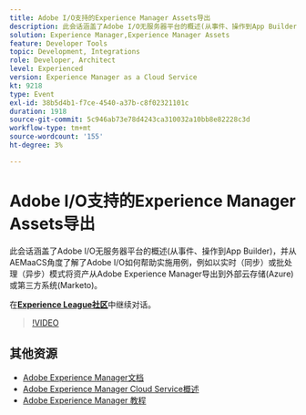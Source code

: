 ```yaml
---
title: Adobe I/O支持的Experience Manager Assets导出
description: 此会话涵盖了Adobe I/O无服务器平台的概述(从事件、操作到App Builder)，并从AEMaaCS角度了解了Adobe I/O如何帮助实施用例，例如以实时（同步）或批处理（异步）模式将资产从Adobe Experience Manager导出到外部云存储(Azure)或第三方系统(Marketo)。
solution: Experience Manager,Experience Manager Assets
feature: Developer Tools
topic: Development, Integrations
role: Developer, Architect
level: Experienced
version: Experience Manager as a Cloud Service
kt: 9218
type: Event
exl-id: 38b5d4b1-f7ce-4540-a37b-c8f02321101c
duration: 1918
source-git-commit: 5c946ab73e78d4243ca310032a10bb8e82228c3d
workflow-type: tm+mt
source-wordcount: '155'
ht-degree: 3%

---
```


# Adobe I/O支持的Experience Manager Assets导出

此会话涵盖了Adobe I/O无服务器平台的概述(从事件、操作到App Builder)，并从AEMaaCS角度了解了Adobe I/O如何帮助实施用例，例如以实时（同步）或批处理（异步）模式将资产从Adobe Experience Manager导出到外部云存储(Azure)或第三方系统(Marketo)。

在&#x200B;**[Experience League社区](https://adobe.ly/3mkDXo6)**&#x200B;中继续对话。

>[!VIDEO](https://video.tv.adobe.com/v/337842/?quality=12&learn=on&hidetitle=true)

## 其他资源

- [Adobe Experience Manager文档](https://experienceleague.adobe.com/docs/experience-manager-cloud-service.html)
- [Adobe Experience Manager Cloud Service概述](https://experienceleague.adobe.com/docs/experience-manager-cloud-service/overview/home.html)
- [Adobe Experience Manager 教程](https://experienceleague.adobe.com/docs/experience-manager-tutorials.html)
